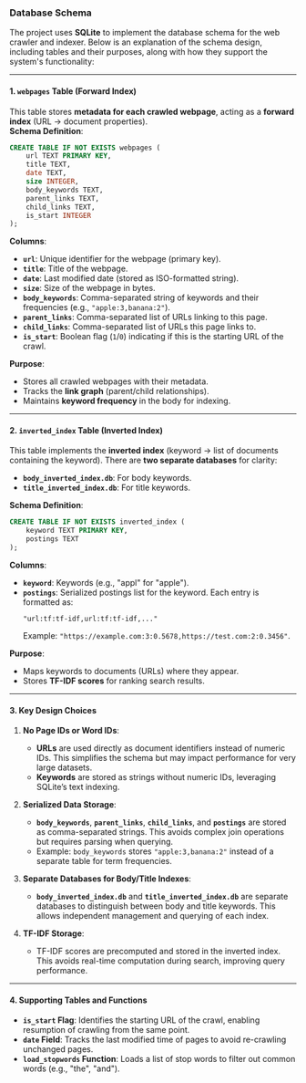 ### Database Schema

The project uses **SQLite** to implement the database schema for the web crawler and indexer. Below is an explanation of the schema design, including tables and their purposes, along with how they support the system's functionality:

---

#### **1. `webpages` Table (Forward Index)**
This table stores **metadata for each crawled webpage**, acting as a **forward index** (URL → document properties).  
**Schema Definition**:
```sql
CREATE TABLE IF NOT EXISTS webpages (
    url TEXT PRIMARY KEY,
    title TEXT,
    date TEXT,
    size INTEGER,
    body_keywords TEXT,
    parent_links TEXT,
    child_links TEXT,
    is_start INTEGER
);
```

**Columns**:
- **`url`**: Unique identifier for the webpage (primary key).
- **`title`**: Title of the webpage.
- **`date`**: Last modified date (stored as ISO-formatted string).
- **`size`**: Size of the webpage in bytes.
- **`body_keywords`**: Comma-separated string of keywords and their frequencies (e.g., `"apple:3,banana:2"`).
- **`parent_links`**: Comma-separated list of URLs linking to this page.
- **`child_links`**: Comma-separated list of URLs this page links to.
- **`is_start`**: Boolean flag (`1`/`0`) indicating if this is the starting URL of the crawl.

**Purpose**:
- Stores all crawled webpages with their metadata.
- Tracks the **link graph** (parent/child relationships).
- Maintains **keyword frequency** in the body for indexing.

---

#### **2. `inverted_index` Table (Inverted Index)**
This table implements the **inverted index** (keyword → list of documents containing the keyword). There are **two separate databases** for clarity:
- **`body_inverted_index.db`**: For body keywords.
- **`title_inverted_index.db`**: For title keywords.

**Schema Definition**:
```sql
CREATE TABLE IF NOT EXISTS inverted_index (
    keyword TEXT PRIMARY KEY,
    postings TEXT
);
```

**Columns**:
- **`keyword`**: Keywords (e.g., "appl" for "apple").
- **`postings`**: Serialized postings list for the keyword. Each entry is formatted as:
  ```
  "url:tf:tf-idf,url:tf:tf-idf,..."
  ```
  Example: `"https://example.com:3:0.5678,https://test.com:2:0.3456"`.

**Purpose**:
- Maps keywords to documents (URLs) where they appear.
- Stores **TF-IDF scores** for ranking search results.

---

#### **3. Key Design Choices**
1. **No Page IDs or Word IDs**:
   - **URLs** are used directly as document identifiers instead of numeric IDs. This simplifies the schema but may impact performance for very large datasets.
   - **Keywords** are stored as strings without numeric IDs, leveraging SQLite’s text indexing.

2. **Serialized Data Storage**:
   - **`body_keywords`**, **`parent_links`**, **`child_links`**, and **`postings`** are stored as comma-separated strings. This avoids complex join operations but requires parsing when querying.
   - Example: `body_keywords` stores `"apple:3,banana:2"` instead of a separate table for term frequencies.

3. **Separate Databases for Body/Title Indexes**:
   - **`body_inverted_index.db`** and **`title_inverted_index.db`** are separate databases to distinguish between body and title keywords. This allows independent management and querying of each index.

4. **TF-IDF Storage**:
   - TF-IDF scores are precomputed and stored in the inverted index. This avoids real-time computation during search, improving query performance.

---

#### **4. Supporting Tables and Functions**
- **`is_start` Flag**: Identifies the starting URL of the crawl, enabling resumption of crawling from the same point.
- **`date` Field**: Tracks the last modified time of pages to avoid re-crawling unchanged pages.
- **`load_stopwords` Function**: Loads a list of stop words to filter out common words (e.g., "the", "and").